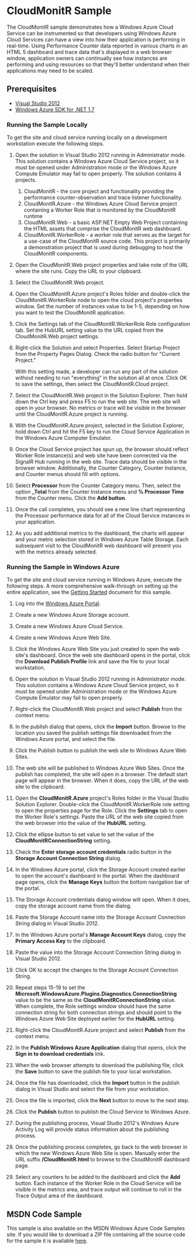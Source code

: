# CloudMonitR Sample #

The CloudMonitR sample demonstrates how a Windows Azure Cloud Service can be instrumented so that developers using Windows Azure Cloud Services can have a view into how their application is performing in real-time. Using Performance Counter data reported in various charts in an HTML 5 dashboard and trace data that's displayed in a web browser window, application owners can continually see how instances are performing and using resources so that they'll better understand when their applications may need to be scaled. 

## Prerequisites ##

* [Visual Studio 2012](http://www.microsoft.com/visualstudio/en-us/products) 
* [Windows Azure SDK for .NET 1.7](http://www.windowsazure.com/en-us/develop/net/)

### Running the Sample Locally
To get the site and cloud service running locally on a development workstation execute the following steps. 

1. Open the solution in Visual Studio 2012 running in Administrator mode. This solution contains a Windows Azure Cloud Service project, so it must be opened under Administration mode or the Windows Azure Compute Emulator may fail to open properly. The solution contains 4 projects. 
	1. CloudMonitR - the core project and functionality providing the performance counter-observation and trace listener functionality. 
	1. CloudMonitR.Azure - the Windows Azure Cloud Service project containing a Worker Role that is monitored by the CloudMonitR runtime
	1. CloudMonitR.Web - a basic ASP.NET Empty Web Project containing the HTML assets that comprise the CloudMonitR web dashboard. 
	1. CloudMonitR.WorkerRole - a worker role that serves as the target for a use-case of the CloudMonitR source code. This project is primarily a demonstration project that is used during debugging to host the CloudMonitR components. 

1. Open the CloudMonitR.Web project properties and take note of the URL where the site runs. Copy the URL to your clipboard. 

1. Select the CloudMonitR.Web project. 

1. Open the CloudMonitR.Azure project's Roles folder and double-click the CloudMonitR.WorkerRole node to open the cloud project's properties window. Set the number of instances value to be 1-5, depending on how you want to test the CloudMonitR application.

1. Click the Settings tab of the CloudMonitR.WorkerRole Role configuration tab. Set the HubURL setting value to the URL copied from the CloudMonitR.Web project settings. 

1. Right-click the Solution and select Properties. Select Startup Project from the Property Pages Dialog. Check the radio button for "Current Project." 

	With this setting made, a developer can run any part of the solution without needing to run "everything" in the solution all at once. Click OK to save the settings, then select the CloudMonitR.Cloud project. 

1. Select the CloudMonitR.Web project in the Solution Explorer. Then hold down the Ctrl key and press F5 to run the web site. The web site will open in your browser. No metrics or trace will be visible in the browser until the CloudMonitR.Azure project is running. 

1. With the CloudMonitR.Azure project, selected in the Solution Explorer, hold down Ctrl and hit the F5 key to run the Cloud Service Application in the Windows Azure Computer Emulator. 

1. Once the Cloud Service project has spun up, the browser should reflect Worker Role instance(s) and web site have been connected via the SignalR Hub running in the web site. Trace data should be visible in the browser window. Additionally, the Counter Category, Counter Instance, and Counter menus should fill with options. 

1. Select **Processor** from the Counter Category menu. Then, select the option **_Total** from the Counter Instance menu and **% Processor Time** from the Counter menu. Click the **Add button**. 

1. Once the call completes, you should see a new line chart representing the Processor performance data for all of the Cloud Service instances in your application. 

1. As you add additional metrics to the dashboard, the charts will appear and your metric selection stored in Windows Azure Table Storage. Each subsequent visit to the CloudMonitR web dashboard will present you with the metrics already selected. 

### Running the Sample in Windows Azure
To get the site and cloud service running in Windows Azure, execute the following steps. A more comprehensive walk-through on setting up the entire application, see the [Getting Started](https://github.com/WindowsAzure-Samples/SiteMonitR/blob/master/GettingStarted.md) document for this sample. 

1. Log into the [Windows Azure Portal](http://manage.windowsazure.com). 

1. Create a new Windows Azure Storage account. 

1. Create a new Windows Azure Cloud Service. 

1. Create a new Windows Azure Web Site. 

1. Click the Windows Azure Web Site you just created to open the web site's dashboard. Once the web site dashboard opens in the portal, click the **Download Publish Profile** link and save the file to your local workstation. 

1. Open the solution in Visual Studio 2012 running in Administrator mode. This solution contains a Windows Azure Cloud Service project, so it must be opened under Administration mode or the Windows Azure Compute Emulator may fail to open properly.

1. Right-click the CloudMonitR.Web project and select **Publish** from the context menu. 

1. In the publish dialog that opens, click the **Import** button. Browse to the location you saved the publish settings file downloaded from the Windows Azure portal, and select the file. 

1. Click the Publish button to publish the web site to Windows Azure Web Sites. 

1. The web site will be published to Windows Azure Web Sites. Once the publish has completed, the site will open in a browser. The default start page will appear in the browser. When it does, copy the URL of the web site to the clipboard. 

1. Open the **CloudMonitR.Azure** project's Roles folder in the Visual Studio Solution Explorer. Double-click the CloudMonitR.WorkerRole role setting to open the properties page for the Role. Click the **Settings** tab to open the Worker Role's settings. Paste the URL of the web site copied from the web browser into the value of the **HubURL** setting. 

1. Click the ellipse button to set value to set the value of the **CloudMonitRConnectionString** setting.

1. Check the **Enter storage account credentials** radio button in the **Storage Account Connection String** dialog. 

1. In the Windows Azure portal, click the Storage Account created earlier to open the account's dashboard in the portal. When the dashboard page opens, click the **Manage Keys** button the bottom navigation bar of the portal. 

1. The Storage Account credentials dialog window will open. When it does, copy the storage account name from the dialog. 

1. Paste the Storage Account name into the Storage Account Connection String dialog in Visual Studio 2012. 

1. In the Windows Azure portal's **Manage Account Keys** dialog, copy the **Primary Access Key** to the clipboard. 

1. Paste the value into the Storage Account Connection String dialog in Visual Studio 2012. 

1. Click OK to accept the changes to the Storage Account Connection String.

1. Repeat steps 15-19 to set the **Microsoft.WindowsAzure.Plugins.Diagnostics.ConnectionString** value to be the same as the **CloudMonitRConnectionString** value. When complete, the Role settings window should have the same connection string for both connection strings and should point to the Windows Azure Web Site deployed earlier for the **HubURL** setting. 

1. Right-click the CloudMonitR.Azure project and select **Publish** from the context menu. 

1. In the **Publish Windows Azure Application** dialog that opens, click the **Sign in to download credentials** link. 

1. When the web browser attempts to download the publishing file, click the **Save** button to save the publish file to your local workstation.

1. Once the file has downloaded, click the **Import** button in the publish dialog in Visual Studio and select the file from your workstation. 

1. Once the file is imported, click the **Next** button to move to the next step. 

1. Click the **Publish** button to publish the Cloud Service to Windows Azure. 

1. During the publishing process, Visual Studio 2012's Windows Azure Activity Log will provide status information about the publishing process. 

1. Once the publishing process completes, go back to the web browser in which the new Windows Azure Web Site is open. Manually enter the URL suffix **/CloudMonitR.html** to browse to the CloudMonitR dashboard page. 

1. Select any counters to be added to the dashboard and click the **Add** button. Each instance of the Worker Role in the Cloud Service will be visible in the metrics area, and trace output will continue to roll in the Trace Output area of the dashboard. 

## MSDN Code Sample ###
This sample is also available on the MSDN Windows Azure Code Samples site. If you would like to download a ZIP file containing all the source code for the sample it is available [here](http://code.msdn.microsoft.com/CloudMonitR-6e224501). 